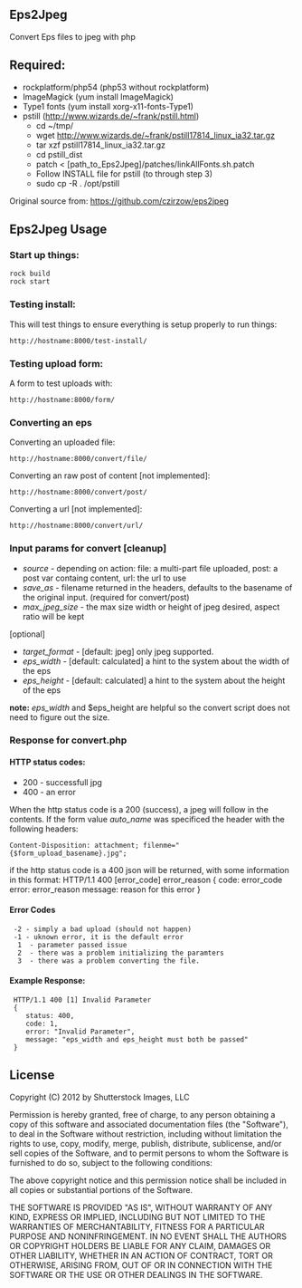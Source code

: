 ## Eps2Jpeg

Convert Eps files to jpeg with php

## Required:
 * rockplatform/php54 (php53 without rockplatform)
 * ImageMagick (yum install ImageMagick)
 * Type1 fonts (yum install xorg-x11-fonts-Type1)
 * pstill (http://www.wizards.de/~frank/pstill.html)
   * cd ~/tmp/
   * wget http://www.wizards.de/~frank/pstill17814_linux_ia32.tar.gz
   * tar xzf pstill17814_linux_ia32.tar.gz
   * cd pstill_dist
   * patch < [path_to_Eps2Jpeg]/patches/linkAllFonts.sh.patch
   * Follow INSTALL file for pstill (to through step 3)
   * sudo cp -R . /opt/pstill


Original source from: https://github.com/czirzow/eps2jpeg


## Eps2Jpeg Usage

### Start up things:
    rock build
    rock start


### Testing install:
This will test things to ensure everything is setup properly to run things:

    http://hostname:8000/test-install/

### Testing upload form:

A form to test uploads with:

    http://hostname:8000/form/

### Converting an eps

Converting an uploaded file:

    http://hostname:8000/convert/file/

Converting an raw post of content [not implemented]:

    http://hostname:8000/convert/post/

Converting a url [not implemented]:

    http://hostname:8000/convert/url/


### Input params for convert [cleanup]
* *source* - depending on action: file: a multi-part file uploaded, post: a post var containg content,  url: the url to use
* *save_as* - filename returned in the headers, defaults to the basename of the original input. (required for convert/post)
* *max_jpeg_size* - the max size width or height of jpeg desired, aspect ratio will be kept

[optional]
* *target_format* - [default: jpeg] only jpeg supported.
* *eps_width* - [default: calculated] a hint to the system about the width of the eps
* *eps_height* - [default: calculated] a hint to the system about the height of the eps

**note:** *eps_width* and $eps_height are helpful so the convert script does not need to figure out the size.


### Response for convert.php

#### HTTP status codes:

* 200 - successfull jpg
* 400 - an error

When the http status code is a 200 (success), a jpeg will follow in the contents. If the form value *auto_name* was specificed the header with the following headers:

    Content-Disposition: attachment; filenme="{$form_upload_basename}.jpg";


if the http status code is a 400 json will be returned, with some information in this format:
     HTTP/1.1 400 [error_code] error_reason
     {
        code: error_code
        error: error_reason
        message: reason for this error
     }

#### Error Codes

     -2 - simply a bad upload (should not happen)
     -1 - uknown error, it is the default error
      1  - parameter passed issue
      2  - there was a problem initializing the paramters
      3  - there was a problem converting the file.


#### Example Response:

     HTTP/1.1 400 [1] Invalid Parameter
     {
        status: 400,
        code: 1,
        error: "Invalid Parameter",
        message: "eps_width and eps_height must both be passed"
     }


## License

Copyright (C) 2012 by Shutterstock Images, LLC

Permission is hereby granted, free of charge, to any person obtaining a copy of this software and associated documentation files (the "Software"), to deal in the Software without restriction, including without limitation the rights to use, copy, modify, merge, publish, distribute, sublicense, and/or sell copies of the Software, and to permit persons to whom the Software is furnished to do so, subject to the following conditions:

The above copyright notice and this permission notice shall be included in all copies or substantial portions of the Software.

THE SOFTWARE IS PROVIDED "AS IS", WITHOUT WARRANTY OF ANY KIND, EXPRESS OR IMPLIED, INCLUDING BUT NOT LIMITED TO THE WARRANTIES OF MERCHANTABILITY, FITNESS FOR A PARTICULAR PURPOSE AND NONINFRINGEMENT. IN NO EVENT SHALL THE AUTHORS OR COPYRIGHT HOLDERS BE LIABLE FOR ANY CLAIM, DAMAGES OR OTHER LIABILITY, WHETHER IN AN ACTION OF CONTRACT, TORT OR OTHERWISE, ARISING FROM, OUT OF OR IN CONNECTION WITH THE SOFTWARE OR THE USE OR OTHER DEALINGS IN THE SOFTWARE.

